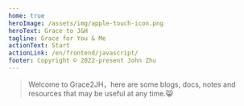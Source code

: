 ```yaml
---
home: true
heroImage: /assets/img/apple-touch-icon.png
heroText: Grace to J&H
tagline: Grace for You & Me
actionText: Start
actionLink: /en/frontend/javascript/
footer: Copyright © 2022-present John Zhu
---
```


> Welcome to Grace2JH，here are some blogs, docs, notes and resources that may be useful at any time.😸
